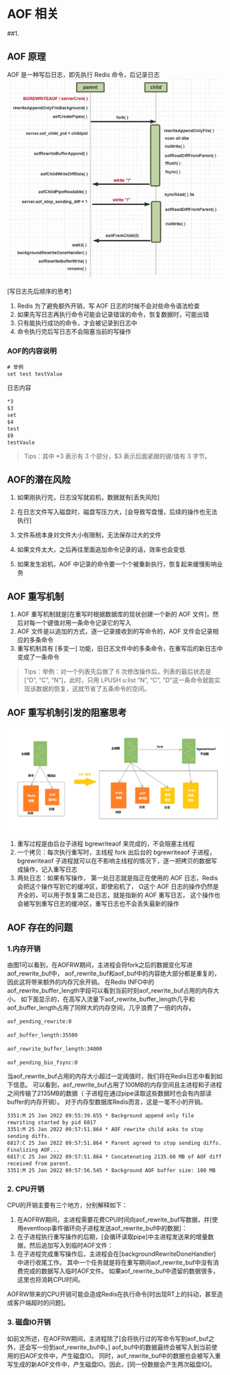 # AOF 相关
##1.

## AOF 原理
AOF 是一种写后日志，即先执行 Redis 命令，后记录日志
![img.png](images/持久化/AOF-时序.png)

[写日志先后顺序的思考]
1. Redis 为了避免额外开销，写 AOF 日志的时候不会对些命令语法检查
2. 如果先写日志再执行命令可能会记录错误的命令，恢复数据时，可能出错
3. 只有能执行成功的命令，才会被记录到日志中
4. 命令执行完后写日志不会阻塞当前的写操作

### AOF的内容说明
```shell
# 举例
set test testValue
```

日志内容
```shell
*3
$3
set 
$4
test
$9
testVaule 
```
> Tips：其中 *3 表示有 3 个部分，$3 表示后面紧跟的键/值有 3 字节。


## AOF的潜在风险
1. 如果刚执行完，日志没写就宕机，数据就有[丢失风险]
2. 在日志文件写入磁盘时，磁盘写压力大，[会导致写盘慢，后续的操作也无法执行]

3. 文件系统本身对文件大小有限制，无法保存过大的文件
4. 如果文件太大，之后再往里面追加命令记录的话，效率也会变低
5. 如果发生宕机，AOF 中记录的命令要一个个被重新执行，恢复起来缓慢影响业务

## AOF 重写机制

1. AOF 重写机制就是[在重写时根据数据库的现状创建一个新的 AOF 文件]，然后对每一个键值对用一条命令记录它的写入
2. AOF 文件是以追加的方式，逐一记录接收到的写命令的，AOF 文件会记录相应的多条命令
3. 重写机制具有 [多变一] 功能，旧日志文件中的多条命令，在重写后的新日志中变成了一条命令

> Tips：举例：对一个列表先后做了 6 次修改操作后，列表的最后状态是[“D”, “C”, “N”]，此时，只用 LPUSH u:list “N”, “C”, "D"这一条命令就能实现该数据的恢复，这就节省了五条命令的空间。

 
## AOF 重写机制引发的阻塞思考

![img.png](images/持久化/AOF.png)

1. 重写过程是由后台子进程 bgrewriteaof 来完成的，不会阻塞主线程
2. 一个拷贝：每次执行重写时，主线程 fork 出后台的 bgrewriteaof 子进程，
   bgrewriteaof 子进程就可以在不影响主线程的情况下，逐一把拷贝的数据写成操作，记入重写日志
3. 两处日志：如果有写操作，
   第一处日志就是指正在使用的 AOF 日志，Redis 会把这个操作写到它的缓冲区，即使宕机了，
   Ω这个 AOF 日志的操作仍然是齐全的，可以用于恢复第二处日志，就是指新的 AOF 重写日志，
   这个操作也会被写到重写日志的缓冲区，重写日志也不会丢失最新的操作

## AOF 存在的问题
### 1.内存开销
由图1可以看到，在AOFRW期间，主进程会将fork之后的数据变化写进aof_rewrite_buf中，
aof_rewrite_buf和aof_buf中的内容绝大部分都是重复的，因此这将带来额外的内存冗余开销。
在Redis INFO中的aof_rewrite_buffer_length字段可以看到当前时刻aof_rewrite_buf占用的内存大小。
如下面显示的，在高写入流量下aof_rewrite_buffer_length几乎和aof_buffer_length占用了同样大的内存空间，几乎浪费了一倍的内存。

```
aof_pending_rewrite:0
 
aof_buffer_length:35500
 
aof_rewrite_buffer_length:34000
 
aof_pending_bio_fsync:0
```

当aof_rewrite_buf占用的内存大小超过一定阈值时，我们将在Redis日志中看到如下信息。
可以看到，aof_rewrite_buf占用了100MB的内存空间且主进程和子进程之间传输了2135MB的数据（
子进程在通过pipe读取这些数据时也会有内部读buffer的内存开销）。 对于内存型数据库Redis而言，这是一笔不小的开销。
```
3351:M 25 Jan 2022 09:55:39.655 * Background append only file rewriting started by pid 6817
3351:M 25 Jan 2022 09:57:51.864 * AOF rewrite child asks to stop sending diffs.
6817:C 25 Jan 2022 09:57:51.864 * Parent agreed to stop sending diffs. Finalizing AOF...
6817:C 25 Jan 2022 09:57:51.864 * Concatenating 2135.60 MB of AOF diff received from parent.
3351:M 25 Jan 2022 09:57:56.545 * Background AOF buffer size: 100 MB
```
### 2. CPU开销
CPU的开销主要有三个地方，分别解释如下：

1. 在AOFRW期间，主进程需要花费CPU时间向aof_rewrite_buf写数据，并[使用eventloop事件循环向子进程发送aof_rewrite_buf中的数据]：
2. 在子进程执行重写操作的后期，[会循环读取pipe]中主进程发送来的增量数据，然后追加写入到临时AOF文件：
3. 在子进程完成重写操作后，主进程会在[backgroundRewriteDoneHandler] 中进行收尾工作。
   其中一个任务就是将在重写期间aof_rewrite_buf中没有消费完成的数据写入临时AOF文件。
   如果aof_rewrite_buf中遗留的数据很多，这里也将消耗CPU时间。
   
AOFRW带来的CPU开销可能会造成Redis在执行命令[时出现RT上的抖动，甚至造成客户端超时的问题]。

### 3. 磁盘IO开销

如前文所述，在AOFRW期间，主进程除了[会将执行过的写命令写到aof_buf之外，还会写一份到aof_rewrite_buf中。]
aof_buf中的数据最终会被写入到当前使用的旧AOF文件中，产生磁盘IO。
同时，aof_rewrite_buf中的数据也会被写入重写生成的新AOF文件中，产生磁盘IO。因此，[同一份数据会产生两次磁盘IO]。